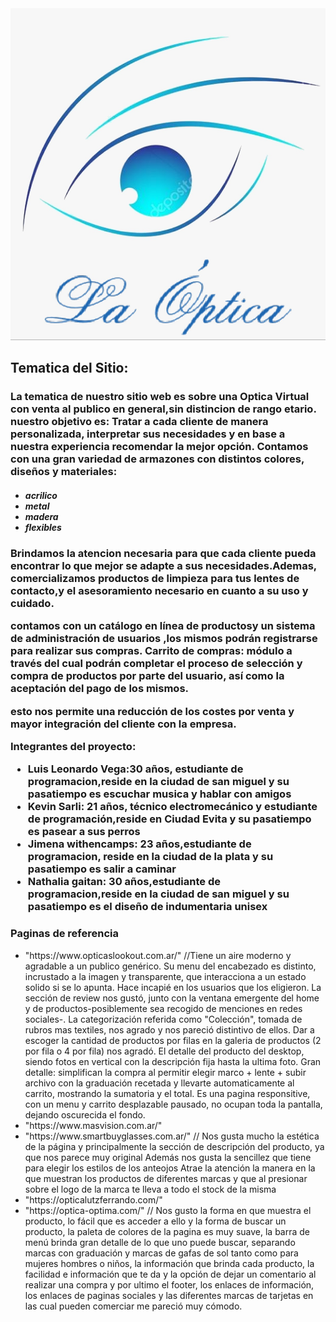 <img src="public/images/logo optica final.jpg" alt="">




<h2>Tematica del Sitio:</h2>


<h3> La tematica de nuestro sitio web es sobre una Optica Virtual con venta al publico en general,sin distincion de rango etario.
nuestro objetivo es: Tratar a cada cliente de manera personalizada, interpretar sus necesidades y en base a nuestra experiencia recomendar la mejor opción. Contamos con una gran variedad de armazones con distintos colores, diseños y materiales:</h3>

  <h4><em><ul>
    <li>acrilico</li>
    <li>metal</li>
    <li>madera</li> 
    <li>flexibles</li>
    </ul></em></h4>

<h3>Brindamos la atencion necesaria para que cada cliente pueda encontrar lo que mejor se adapte a sus necesidades.Ademas, comercializamos productos de limpieza para tus lentes de contacto,y el asesoramiento necesario en cuanto a su uso y cuidado.


contamos con un catálogo en línea de productosy un sistema de administración de usuarios ,los mismos podrán registrarse para realizar sus compras.
Carrito de compras: módulo a través del cual podrán completar el proceso de selección y compra de productos por parte del usuario, así como la aceptación del pago de los mismos.

esto nos permite una reducción de los costes por venta y mayor integración del cliente con la empresa.


  Integrantes del proyecto:

<ul>
  <li>Luis Leonardo Vega:30 años, estudiante de programacion,reside en la ciudad de san miguel y su pasatiempo es escuchar musica y hablar con amigos</li>
  
  <li>Kevin Sarli: 21 años, técnico electromecánico y estudiante de programación,reside en Ciudad Evita y su pasatiempo es pasear a sus perros</li>
  
  <li>Jimena withencamps: 23 años,estudiante de programacion, reside en la ciudad de la plata y su pasatiempo es salir a caminar</li>
  
  <li>Nathalia gaitan: 30 años,estudiante de programacion,reside en la ciudad de san miguel y su pasatiempo es el diseño de indumentaria unisex</li>
    </ul></h3>
    
    
    
 <h3>Paginas de referencia</h3>
 
  <ul>
  <li> "https://www.opticaslookout.com.ar/" //Tiene un aire moderno y agradable a un publico genérico. Su menu del encabezado es distinto, incrustado a la imagen y transparente, que interacciona a un estado solido si se lo apunta. Hace incapié en los usuarios que los eligieron.
  La sección de review nos gustó, junto con la ventana emergente del home y de productos-posiblemente sea recogido de menciones en redes sociales-.
  La categorización referida como "Colección", tomada de rubros mas textiles, nos agrado y nos pareció distintivo de ellos.
  Dar a escoger la cantidad de productos por filas en la galeria de productos (2 por fila o 4 por fila) nos agradó.
  El detalle del producto del desktop, siendo fotos en vertical con la descripción fija hasta la ultima foto. Gran detalle: simplifican la compra al permitir elegir marco + lente + subir archivo con la graduación recetada y llevarte automaticamente al carrito, mostrando la sumatoria y el total.
  Es una pagina responsitive, con un menu y carrito desplazable pausado, no ocupan toda la pantalla, dejando oscurecida el fondo.</li>
   <li>"https://www.masvision.com.ar/"</li>
   <li>"https://www.smartbuyglasses.com.ar/" // Nos gusta mucho la estética de la página y principalmente la sección de descripción del producto, ya que nos parece muy original
   Además nos gusta la sencillez que tiene para elegir los estilos de los anteojos
   Atrae la atención la manera en la que muestran los productos de diferentes marcas y que al presionar sobre el logo de la marca te lleva a todo el stock de la misma</li>
   <li>"https://opticalutzferrando.com/"</li>
   <li>"https://optica-optima.com/" // Nos gusto la forma en que muestra el producto, lo fácil que es acceder a ello y la forma de buscar un producto, la paleta de colores de la pagina es muy suave, la barra de menú brinda gran detalle de lo que uno puede buscar, separando marcas con graduación y marcas de gafas de sol tanto como para mujeres hombres o niños, la información que brinda cada producto, la facilidad e información que te da y la opción de dejar un comentario al realizar una compra y por ultimo el footer, los enlaces de información, los enlaces de paginas sociales y las diferentes marcas de tarjetas en las cual pueden comerciar me pareció muy cómodo.</li>
    </ul>
 
 
